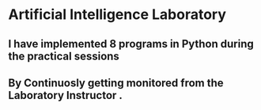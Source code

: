 # Artificial Intelligence Laboratory 

## I have implemented 8 programs in Python during the practical sessions

## By Continuosly getting monitored from the Laboratory Instructor .

